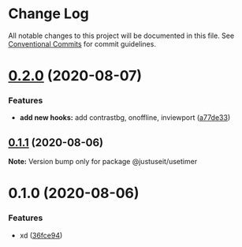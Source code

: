 # Change Log

All notable changes to this project will be documented in this file.
See [Conventional Commits](https://conventionalcommits.org) for commit guidelines.

# [0.2.0](https://github.com/volkerchartier/justuseit/compare/@justuseit/usetimer@0.1.1...@justuseit/usetimer@0.2.0) (2020-08-07)


### Features

* **add new hooks:** add contrastbg, onoffline, inviewport ([a77de33](https://github.com/volkerchartier/justuseit/commit/a77de331e731341c230e0429fa7a077ac39423bb))





## [0.1.1](https://github.com/volkerchartier/justuseit/compare/@justuseit/usetimer@0.1.0...@justuseit/usetimer@0.1.1) (2020-08-06)

**Note:** Version bump only for package @justuseit/usetimer





# 0.1.0 (2020-08-06)


### Features

* xd ([36fce94](https://github.com/volkerchartier/justuseit/commit/36fce942e465a01ae7c97696f3a558a3bffcbbef))
